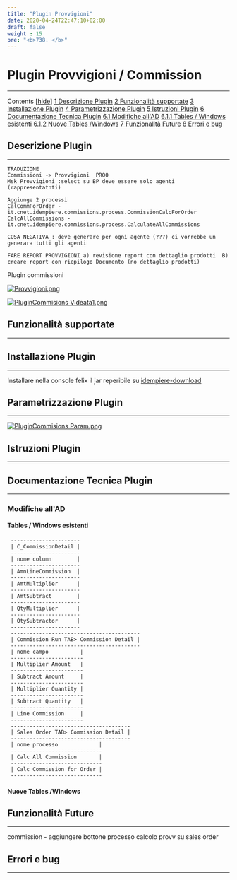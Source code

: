 ```yaml
---
title: "Plugin Provvigioni"
date: 2020-04-24T22:47:10+02:00
draft: false
weight : 15
pre: "<b>738. </b>"
---
```


# Plugin Provvigioni / Commission

---

  Contents  [[hide](http://192.168.178.102/index.php/Plugin_Provvigioni_/_Commission#)]   [1 Descrizione Plugin](http://192.168.178.102/index.php/Plugin_Provvigioni_/_Commission#Descrizione_Plugin) [2 Funzionalità supportate](http://192.168.178.102/index.php/Plugin_Provvigioni_/_Commission#Funzionalit.C3.A0_supportate) [3 Installazione Plugin](http://192.168.178.102/index.php/Plugin_Provvigioni_/_Commission#Installazione_Plugin) [4 Parametrizzazione Plugin](http://192.168.178.102/index.php/Plugin_Provvigioni_/_Commission#Parametrizzazione_Plugin) [5 Istruzioni Plugin](http://192.168.178.102/index.php/Plugin_Provvigioni_/_Commission#Istruzioni_Plugin) [6 Documentazione Tecnica Plugin](http://192.168.178.102/index.php/Plugin_Provvigioni_/_Commission#Documentazione_Tecnica_Plugin)  [6.1 Modifiche all'AD](http://192.168.178.102/index.php/Plugin_Provvigioni_/_Commission#Modifiche_all.27AD)  [6.1.1 Tables / Windows esistenti](http://192.168.178.102/index.php/Plugin_Provvigioni_/_Commission#Tables_.2F_Windows_esistenti) [6.1.2 Nuove Tables /Windows](http://192.168.178.102/index.php/Plugin_Provvigioni_/_Commission#Nuove_Tables_.2FWindows)     [7 Funzionalità Future](http://192.168.178.102/index.php/Plugin_Provvigioni_/_Commission#Funzionalit.C3.A0_Future) [8 Errori e bug](http://192.168.178.102/index.php/Plugin_Provvigioni_/_Commission#Errori_e_bug)  

## Descrizione Plugin

---

```
TRADUZIONE 
Commissioni -> Provvigioni  PRO0
Msk Provvigioni :select su BP deve essere solo agenti (rappresentatnti)

Aggiunge 2 processi
CalCommForOrder - it.cnet.idempiere.commissions.process.CommissionCalcForOrder
CalcAllCommissions - it.cnet.idempiere.commissions.process.CalculateAllCommissions

COSA NEGATIVA : deve generare per ogni agente (???) ci vorrebbe un generara tutti gli agenti

FARE REPORT PROVVIGIONI a) revisione report con dettaglio prodotti  B) creare report con riepilogo Documento (no dettaglio prodotti)
```


 Plugin commissioni


 [![Provvigioni.png](http://192.168.178.102/images/a/a3/Provvigioni.png)](http://192.168.178.102/index.php/File:Provvigioni.png)

[![PluginCommisions Videata1.png](http://192.168.178.102/images/thumb/5/5d/PluginCommisions_Videata1.png/600px-PluginCommisions_Videata1.png)](http://192.168.178.102/index.php/File:PluginCommisions_Videata1.png)

## Funzionalità supportate

---

## Installazione Plugin

***

Installare nella console felix il jar reperibile su [idempiere-download](https://bitbucket.org/consulnet/idempiere-download)

## Parametrizzazione Plugin

---

[![PluginCommisions Param.png](http://192.168.178.102/images/thumb/2/29/PluginCommisions_Param.png/600px-PluginCommisions_Param.png)](http://192.168.178.102/index.php/File:PluginCommisions_Param.png)

## Istruzioni Plugin

---

## Documentazione Tecnica Plugin

***

### Modifiche all'AD

#### Tables / Windows esistenti

```
 ----------------------
 | C_CommissionDetail |
 ----------------------
 | nome column        | 
 ----------------------
 | AmnLineCommission  | 
 ----------------------
 | AmtMultiplier      | 
 ----------------------
 | AmtSubtract        |
 ----------------------
 | QtyMultiplier      |
 ----------------------
 | QtySubtractor      |  
 ----------------------
 -----------------------------------------
 | Commission Run TAB> Commission Detail |
 -----------------------------------------
 | nome campo          | 
 -----------------------
 | Multiplier Amount   | 
 -----------------------
 | Subtract Amount     | 
 -----------------------
 | Multiplier Quantity | 
 -----------------------
 | Subtract Quantity   | 
 -----------------------
 | Line Commission     | 
 -----------------------
 --------------------------------------
 | Sales Order TAB> Commission Detail |
 --------------------------------------
 | nome processo             | 
 -----------------------------
 | Calc All Commission       | 
 -----------------------------
 | Calc Commission for Order | 
 -----------------------------
```

#### Nuove Tables /Windows

## Funzionalità Future

***

commission - aggiungere bottone processo calcolo provv su sales order

## Errori e bug

---
